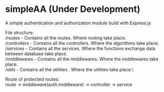 # simpleAA (Under Development)
A simple authentication and authorization module build with Express.js

File structure:\
/routes - Contains all the routes. Where routing take place.\
/controllers - Contains all the controllers. Where the algorithms take place.\
/services - Contains all the services. Where the functions exchange data between database take place.\
/middlewares - Contains all the middlewares. Where the middlewares take place.\
/utils - Contains all the utilities . Where the utilities take place.\

Route of protected routes:\
route -> middleware(auth.middleware) -> controller -> service
